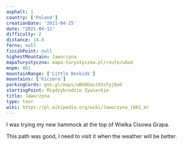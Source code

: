```yaml
---
asphalt: 1
country: ['Poland']
creationDate: '2021-04-25'
date: "2021-04-11"
difficulty: 2
distance: 14.8
ferns: null
finishPoint: null
highestMountain: Jaworzyna
mapaTurystyczna: mapa-turystyczna.pl/route/u8od
mnpm: 861
mountainRange: ['Little Beskids']
mountains: ['Kiczera']
parkingCords: goo.gl/maps/wBX9Dosz93zFyjQo6
startingPoint: Międzybrodzie Żywieckie
title: Jaworzyna
type: tour
wiki: https://pl.wikipedia.org/wiki/Jaworzyna_(861_m)
---
```


I was trying my new hammock at the top of Wielka Cisowa Grapa.

This path was good, I need to visit it when the weather will be better.
